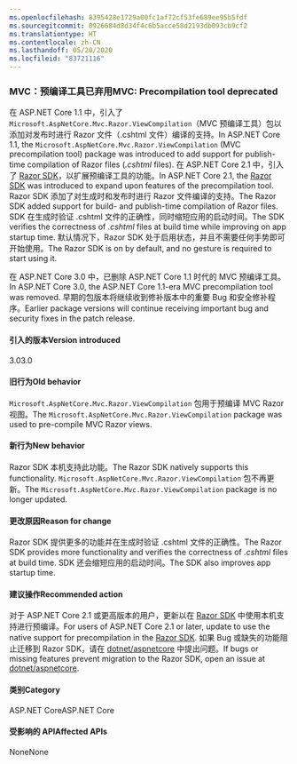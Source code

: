 ```yaml
---
ms.openlocfilehash: 8395428e1729a00fc1af72cf53fe689ee95b5fdf
ms.sourcegitcommit: 0926684d8d34f4c6b5acce58d2193db093cb9cf2
ms.translationtype: HT
ms.contentlocale: zh-CN
ms.lasthandoff: 05/20/2020
ms.locfileid: "83721116"
---
```

### <a name="mvc-precompilation-tool-deprecated"></a><span data-ttu-id="0b209-101">MVC：预编译工具已弃用</span><span class="sxs-lookup"><span data-stu-id="0b209-101">MVC: Precompilation tool deprecated</span></span>

<span data-ttu-id="0b209-102">在 ASP.NET Core 1.1 中，引入了 `Microsoft.AspNetCore.Mvc.Razor.ViewCompilation`（MVC 预编译工具）包以添加对发布时进行 Razor 文件（.cshtml  文件）编译的支持。</span><span class="sxs-lookup"><span data-stu-id="0b209-102">In ASP.NET Core 1.1, the `Microsoft.AspNetCore.Mvc.Razor.ViewCompilation` (MVC precompilation tool) package was introduced to add support for publish-time compilation of Razor files (*.cshtml* files).</span></span> <span data-ttu-id="0b209-103">在 ASP.NET Core 2.1 中，引入了 [Razor SDK](/aspnet/core/razor-pages/sdk?view=aspnetcore-2.1)，以扩展预编译工具的功能。</span><span class="sxs-lookup"><span data-stu-id="0b209-103">In ASP.NET Core 2.1, the [Razor SDK](/aspnet/core/razor-pages/sdk?view=aspnetcore-2.1) was introduced to expand upon features of the precompilation tool.</span></span> <span data-ttu-id="0b209-104">Razor SDK 添加了对生成时和发布时进行 Razor 文件编译的支持。</span><span class="sxs-lookup"><span data-stu-id="0b209-104">The Razor SDK added support for build- and publish-time compilation of Razor files.</span></span> <span data-ttu-id="0b209-105">SDK 在生成时验证 .cshtml  文件的正确性，同时缩短应用的启动时间。</span><span class="sxs-lookup"><span data-stu-id="0b209-105">The SDK verifies the correctness of *.cshtml* files at build time while improving on app startup time.</span></span> <span data-ttu-id="0b209-106">默认情况下，Razor SDK 处于启用状态，并且不需要任何手势即可开始使用。</span><span class="sxs-lookup"><span data-stu-id="0b209-106">The Razor SDK is on by default, and no gesture is required to start using it.</span></span>

<span data-ttu-id="0b209-107">在 ASP.NET Core 3.0 中，已删除 ASP.NET Core 1.1 时代的 MVC 预编译工具。</span><span class="sxs-lookup"><span data-stu-id="0b209-107">In ASP.NET Core 3.0, the ASP.NET Core 1.1-era MVC precompilation tool was removed.</span></span> <span data-ttu-id="0b209-108">早期的包版本将继续收到修补版本中的重要 Bug 和安全修补程序。</span><span class="sxs-lookup"><span data-stu-id="0b209-108">Earlier package versions will continue receiving important bug and security fixes in the patch release.</span></span>

#### <a name="version-introduced"></a><span data-ttu-id="0b209-109">引入的版本</span><span class="sxs-lookup"><span data-stu-id="0b209-109">Version introduced</span></span>

<span data-ttu-id="0b209-110">3.0</span><span class="sxs-lookup"><span data-stu-id="0b209-110">3.0</span></span>

#### <a name="old-behavior"></a><span data-ttu-id="0b209-111">旧行为</span><span class="sxs-lookup"><span data-stu-id="0b209-111">Old behavior</span></span>

<span data-ttu-id="0b209-112">`Microsoft.AspNetCore.Mvc.Razor.ViewCompilation` 包用于预编译 MVC Razor 视图。</span><span class="sxs-lookup"><span data-stu-id="0b209-112">The `Microsoft.AspNetCore.Mvc.Razor.ViewCompilation` package was used to pre-compile MVC Razor views.</span></span>

#### <a name="new-behavior"></a><span data-ttu-id="0b209-113">新行为</span><span class="sxs-lookup"><span data-stu-id="0b209-113">New behavior</span></span>

<span data-ttu-id="0b209-114">Razor SDK 本机支持此功能。</span><span class="sxs-lookup"><span data-stu-id="0b209-114">The Razor SDK natively supports this functionality.</span></span> <span data-ttu-id="0b209-115">`Microsoft.AspNetCore.Mvc.Razor.ViewCompilation` 包不再更新。</span><span class="sxs-lookup"><span data-stu-id="0b209-115">The `Microsoft.AspNetCore.Mvc.Razor.ViewCompilation` package is no longer updated.</span></span>

#### <a name="reason-for-change"></a><span data-ttu-id="0b209-116">更改原因</span><span class="sxs-lookup"><span data-stu-id="0b209-116">Reason for change</span></span>

<span data-ttu-id="0b209-117">Razor SDK 提供更多的功能并在生成时验证 .cshtml  文件的正确性。</span><span class="sxs-lookup"><span data-stu-id="0b209-117">The Razor SDK provides more functionality and verifies the correctness of *.cshtml* files at build time.</span></span> <span data-ttu-id="0b209-118">SDK 还会缩短应用的启动时间。</span><span class="sxs-lookup"><span data-stu-id="0b209-118">The SDK also improves app startup time.</span></span>

#### <a name="recommended-action"></a><span data-ttu-id="0b209-119">建议操作</span><span class="sxs-lookup"><span data-stu-id="0b209-119">Recommended action</span></span>

<span data-ttu-id="0b209-120">对于 ASP.NET Core 2.1 或更高版本的用户，更新以在 [Razor SDK](/aspnet/core/razor-pages/sdk?view=aspnetcore-3.0) 中使用本机支持进行预编译。</span><span class="sxs-lookup"><span data-stu-id="0b209-120">For users of ASP.NET Core 2.1 or later, update to use the native support for precompilation in the [Razor SDK](/aspnet/core/razor-pages/sdk?view=aspnetcore-3.0).</span></span> <span data-ttu-id="0b209-121">如果 Bug 或缺失的功能阻止迁移到 Razor SDK，请在 [dotnet/aspnetcore](https://github.com/dotnet/aspnetcore/issues) 中提出问题。</span><span class="sxs-lookup"><span data-stu-id="0b209-121">If bugs or missing features prevent migration to the Razor SDK, open an issue at [dotnet/aspnetcore](https://github.com/dotnet/aspnetcore/issues).</span></span>

#### <a name="category"></a><span data-ttu-id="0b209-122">类别</span><span class="sxs-lookup"><span data-stu-id="0b209-122">Category</span></span>

<span data-ttu-id="0b209-123">ASP.NET Core</span><span class="sxs-lookup"><span data-stu-id="0b209-123">ASP.NET Core</span></span>

#### <a name="affected-apis"></a><span data-ttu-id="0b209-124">受影响的 API</span><span class="sxs-lookup"><span data-stu-id="0b209-124">Affected APIs</span></span>

<span data-ttu-id="0b209-125">None</span><span class="sxs-lookup"><span data-stu-id="0b209-125">None</span></span>

<!-- 

#### Affected APIs

Not detectable via API analysis

-->
